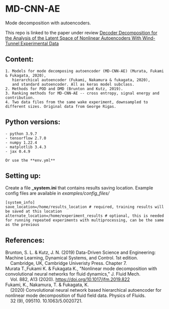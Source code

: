 # MD-CNN-AE

Mode decomposition with autoencoders. 

This repo is linked to the paper under review [Decoder Decomposition for the Analysis of the Latent Space of Nonlinear Autoencoders With Wind-Tunnel Experimental Data](https://arxiv.org/abs/2404.19660)

## Content:

    1. Models for mode decomposing autoencoder (MD-CNN-AE) (Murata, Fukami & Fukagata, 2020), 
       hierarchical autoencoder (Fukami, Nakamura & fukagata, 2020), 
       and standard autoencoder. All as keras model subclass.
    2. Methods for POD and DMD (Brunton and Kutz, 2019).
    3. Ranking methods for MD-CNN-AE -- cross entropy, signal energy and contribution.
    4. Two data files from the same wake experiment, downsampled to different sizes. Original data from George Rigas.

## Python versions:

    - python 3.9.7 
    - tensorflow 2.7.0 
    - numpy 1.22.4 
    - matplotlib 3.4.3 
    - jax 0.4.9

    Or use the **env.yml**

## Setting up:
Create a file **_system.ini** that contains results saving location. Example config files are available in *examples/config_files/*

    [system_info]
    save_location=/home/results_location # required, training results will be saved at this location
    alternate_location=/home/experiment_results # optional, this is needed for running repeated experiments with multiprocessing, can be the same as the previous


## References:

Brunton, S. L. & Kutz, J. N. (2019) Data-Driven Science and Engineering: Machine Learning, Dynamical Systems, and Control. 1st edition. <br>
            &nbsp;&nbsp;&nbsp;&nbsp;Cambridge, UK, Cambridge Univeristy Press. Chapter 7.<br>
Murata T.,Fukami K. & Fukagata K., "Nonlinear mode decomposition with convolutional neural networks for fluid dynamics," J. Fluid Mech. <br>
            &nbsp;&nbsp;&nbsp;&nbsp;Vol. 882, A13 (2020). https://doi.org/10.1017/jfm.2019.822<br>
Fukami, K., Nakamura, T. & Fukagata, K. <br>
            &nbsp;&nbsp;&nbsp;&nbsp;(2020) Convolutional neural network based hierarchical autoencoder for nonlinear mode decomposition of fluid field data. Physics of Fluids. <br>
            &nbsp;&nbsp;&nbsp;&nbsp;32 (9), 095110. 10.1063/5.0020721. <br>
